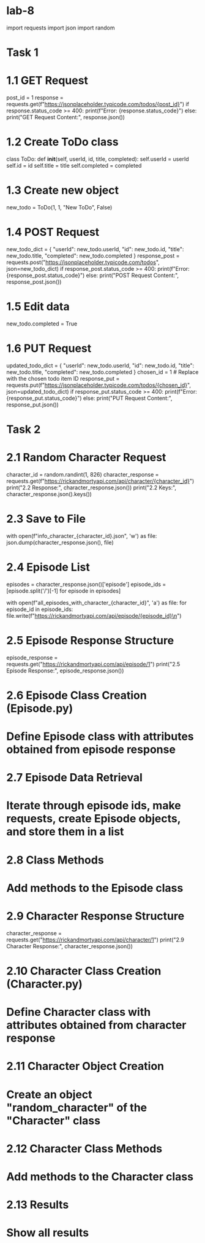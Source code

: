 # lab-8
import requests
import json
import random

# Task 1
# 1.1 GET Request
post_id = 1
response = requests.get(f"https://jsonplaceholder.typicode.com/todos/{post_id}")
if response.status_code >= 400:
    print(f"Error: {response.status_code}")
else:
    print("GET Request Content:", response.json())

# 1.2 Create ToDo class
class ToDo:
    def __init__(self, userId, id, title, completed):
        self.userId = userId
        self.id = id
        self.title = title
        self.completed = completed

# 1.3 Create new object
new_todo = ToDo(1, 1, "New ToDo", False)

# 1.4 POST Request
new_todo_dict = {
    "userId": new_todo.userId,
    "id": new_todo.id,
    "title": new_todo.title,
    "completed": new_todo.completed
}
response_post = requests.post("https://jsonplaceholder.typicode.com/todos", json=new_todo_dict)
if response_post.status_code >= 400:
    print(f"Error: {response_post.status_code}")
else:
    print("POST Request Content:", response_post.json())

# 1.5 Edit data
new_todo.completed = True

# 1.6 PUT Request
updated_todo_dict = {
    "userId": new_todo.userId,
    "id": new_todo.id,
    "title": new_todo.title,
    "completed": new_todo.completed
}
chosen_id = 1  # Replace with the chosen todo item ID
response_put = requests.put(f"https://jsonplaceholder.typicode.com/todos/{chosen_id}", json=updated_todo_dict)
if response_put.status_code >= 400:
    print(f"Error: {response_put.status_code}")
else:
    print("PUT Request Content:", response_put.json())

# Task 2
# 2.1 Random Character Request
character_id = random.randint(1, 826)
character_response = requests.get(f"https://rickandmortyapi.com/api/character/{character_id}")
print("2.2 Response:", character_response.json())
print("2.2 Keys:", character_response.json().keys())

# 2.3 Save to File
with open(f"info_character_{character_id}.json", 'w') as file:
    json.dump(character_response.json(), file)

# 2.4 Episode List
episodes = character_response.json()['episode']
episode_ids = [episode.split('/')[-1] for episode in episodes]

with open(f"all_episodes_with_character_{character_id}", 'a') as file:
    for episode_id in episode_ids:
        file.write(f"https://rickandmortyapi.com/api/episode/{episode_id}\n")

# 2.5 Episode Response Structure
episode_response = requests.get("https://rickandmortyapi.com/api/episode/1")
print("2.5 Episode Response:", episode_response.json())

# 2.6 Episode Class Creation (Episode.py)
# Define Episode class with attributes obtained from episode response

# 2.7 Episode Data Retrieval
# Iterate through episode ids, make requests, create Episode objects, and store them in a list

# 2.8 Class Methods
# Add methods to the Episode class

# 2.9 Character Response Structure
character_response = requests.get("https://rickandmortyapi.com/api/character/1")
print("2.9 Character Response:", character_response.json())

# 2.10 Character Class Creation (Character.py)
# Define Character class with attributes obtained from character response

# 2.11 Character Object Creation
# Create an object "random_character" of the "Character" class

# 2.12 Character Class Methods
# Add methods to the Character class

# 2.13 Results
# Show all results
